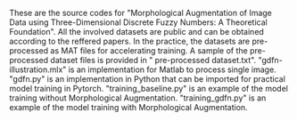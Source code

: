These are the source codes for "Morphological Augmentation of Image Data using Three-Dimensional Discrete Fuzzy Numbers: A Theoretical Foundation".
All the involved datasets are public and can be obtained according to the reffered papers. In the practice, the datasets are pre-processed as MAT files for accelerating training. A sample of the pre-processed dataset files is provided in " pre-processed dataset.txt".
"gdfn-illustration.mlx" is an implementation for Matlab to process single image.
"gdfn.py" is an implementation in Python that can be imported for practical model training in Pytorch.
"training_baseline.py" is an example of the model training without Morphological Augmentation.
"training_gdfn.py" is an example of the model training with Morphological Augmentation.
